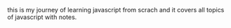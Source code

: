this is my journey of learning javascript from scrach and it covers all topics of javascript with notes.
